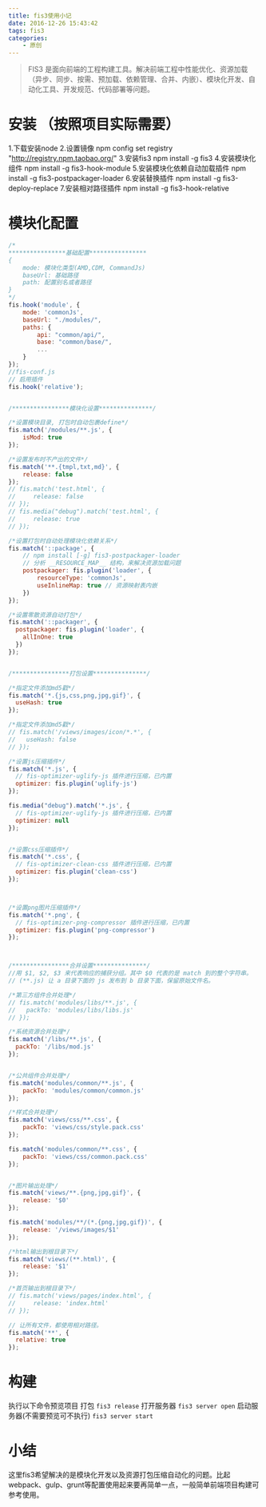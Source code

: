 ```yaml
---
title: fis3使用小记
date: 2016-12-26 15:43:42
tags: fis3
categories:
    - 原创
---
```


> FIS3 是面向前端的工程构建工具。解决前端工程中性能优化、资源加载（异步、同步、按需、预加载、依赖管理、合并、内嵌）、模块化开发、自动化工具、开发规范、代码部署等问题。

<!--more-->

# 安装 （按照项目实际需要）
1.下载安装node
2.设置镜像 npm config set registry "http://registry.npm.taobao.org/"
3.安装fis3  npm install -g fis3
4.安装模块化组件 npm install -g fis3-hook-module
5.安装模块化依赖自动加载插件 npm install -g fis3-postpackager-loader
6.安装替换插件 npm install -g fis3-deploy-replace
7.安装相对路径插件 npm install -g fis3-hook-relative

# 模块化配置

```javascript
/*
****************基础配置****************
{
    mode: 模块化类型(AMD,CDM, CommandJs)
    baseUrl: 基础路径
    path: 配置别名或者路径
}
*/
fis.hook('module', {
    mode: 'commonJs',
    baseUrl: "./modules/",
    paths: {
        api: "common/api/",
        base: "common/base/",
        ...
	}
});
//fis-conf.js
// 启用插件
fis.hook('relative');


/****************模块化设置***************/

/*设置模块目录, 打包时自动包裹define*/
fis.match('/modules/**.js', {
    isMod: true
});

/*设置发布时不产出的文件*/
fis.match('**.{tmpl,txt,md}', {    
    release: false
});
// fis.match('test.html', {
//     release: false
// });
// fis.media("debug").match('test.html', {
//     release: true
// });

/*设置打包时自动处理模块化依赖关系*/
fis.match('::package', {
    // npm install [-g] fis3-postpackager-loader
    // 分析 __RESOURCE_MAP__ 结构，来解决资源加载问题
    postpackager: fis.plugin('loader', {
        resourceType: 'commonJs',
        useInlineMap: true // 资源映射表内嵌
    })
});

/*设置零散资源自动打包*/
fis.match('::packager', {
  postpackager: fis.plugin('loader', {
    allInOne: true
  })
});


/****************打包设置***************/

/*指定文件添加md5戳*/
fis.match('*.{js,css,png,jpg,gif}', {
  useHash: true
});

/*指定文件添加md5戳*/
// fis.match('/views/images/icon/*.*', {
//   useHash: false
// });

/*设置js压缩插件*/
fis.match('*.js', {
  // fis-optimizer-uglify-js 插件进行压缩，已内置
  optimizer: fis.plugin('uglify-js')
});

fis.media("debug").match('*.js', {
  // fis-optimizer-uglify-js 插件进行压缩，已内置
  optimizer: null
}); 


/*设置css压缩插件*/
fis.match('*.css', {
  // fis-optimizer-clean-css 插件进行压缩，已内置
  optimizer: fis.plugin('clean-css')
});



/*设置png图片压缩插件*/
fis.match('*.png', {
  // fis-optimizer-png-compressor 插件进行压缩，已内置
  optimizer: fis.plugin('png-compressor')
});



/****************合并设置***************/
//用 $1, $2, $3 来代表响应的捕获分组。其中 $0 代表的是 match 到的整个字符串。
// (**.js) 让 a 目录下面的 js 发布到 b 目录下面，保留原始文件名。

/*第三方组件合并处理*/
// fis.match('modules/libs/**.js', {
//   packTo: 'modules/libs/libs.js'
// });

/*系统资源合并处理*/
fis.match('/libs/**.js', {
  packTo: '/libs/mod.js'
});


/*公共组件合并处理*/
fis.match('modules/common/**.js', {
    packTo: 'modules/common/common.js'
});

/*样式合并处理*/
fis.match('views/css/**.css', {
    packTo: 'views/css/style.pack.css'
});

fis.match('modules/common/**.css', {
    packTo: 'views/css/common.pack.css'
});


/*图片输出处理*/
fis.match('views/**.{png,jpg,gif}', {
    release: '$0'
});

fis.match('modules/**/(*.{png,jpg,gif})', {
    release: '/views/images/$1'
});

/*html输出到根目录下*/
fis.match('views/(**.html)', {
    release: '$1'
});

/*首页输出到根目录下*/
// fis.match('views/pages/index.html', {
//     release: 'index.html'
// });

// 让所有文件，都使用相对路径。
fis.match('**', {
  relative: true
});
```

# 构建

执行以下命令预览项目
打包
`fis3 release`
打开服务器
`fis3 server open`
启动服务器(不需要预览可不执行)
`fis3 server start`

# 小结

这里fis3希望解决的是模块化开发以及资源打包压缩自动化的问题。比起webpack、gulp、grunt等配置使用起来要再简单一点，一般简单前端项目构建可参考使用。


